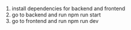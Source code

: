 1. install dependencies for backend and frontend
2. go to backend and run npm run start
3. go to frontend and run npm run dev
